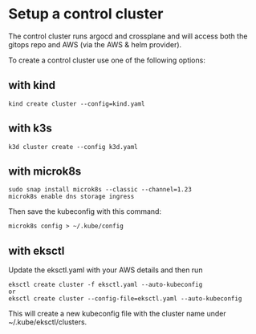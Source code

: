 # Setup a control cluster

The control cluster runs argocd and crossplane and will access both the gitops repo and AWS (via the AWS & helm provider).

To create a control cluster use one of the following options:

## with kind
```
kind create cluster --config=kind.yaml
```

## with k3s
```
k3d cluster create --config k3d.yaml
```

## with microk8s
```
sudo snap install microk8s --classic --channel=1.23
microk8s enable dns storage ingress
```
Then save the kubeconfig with this command:
```
microk8s config > ~/.kube/config
```

## with eksctl
Update the eksctl.yaml with your AWS details and then run
```
eksctl create cluster -f eksctl.yaml --auto-kubeconfig
or
eksctl create cluster --config-file=eksctl.yaml --auto-kubeconfig

```
This will create a new kubeconfig file with the cluster name under ~/.kube/eksctl/clusters.
